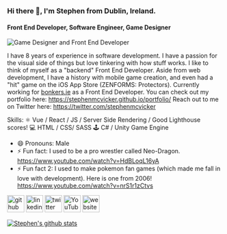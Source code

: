 ### Hi there 👋, I'm Stephen from Dublin, Ireland.
#### Front End Developer, Software Engineer, Game Designer
![Game Designer and Front End Developer](https://i.ibb.co/gPFBbdT/githubbanner.png)

I have 8 years of experience in software development. I have a passion for the visual side of things but love tinkering with how stuff works. I like to think of myself as a "backend" Front End Developer. Aside from web development, I have a history with mobile game creation, and even had a "hit" game on the iOS App Store (ZENFORMS: Protectors).
Currently working for [bonkers.ie](https://www.bonkers.ie) as a Front End Developer.
You can check out my portfolio here: https://stephenmcvicker.github.io/portfolio/ Reach out to me on Twitter here: https://twitter.com/stephenmcvicker

Skills: 
⚛ Vue / React / JS / Server Side Rendering / Good Lighthouse scores!
💻 HTML / CSS/ SASS
🕹 C# / Unity Game Engine

- 😄 Pronouns: Male 
- ⚡ Fun fact: I used to be a pro wrestler called Neo-Dragon. https://www.youtube.com/watch?v=HdBLoqL16yA
- ⚡ Fun fact 2: I used to make pokemon fan games (which made me fall in love with development). Here is one from 2006! https://www.youtube.com/watch?v=nrS1r1zCtvs


[<img src='https://cdn.jsdelivr.net/npm/simple-icons@3.0.1/icons/github.svg' alt='github' height='40'>](https://github.com/NeoDragonCP)  [<img src='https://cdn.jsdelivr.net/npm/simple-icons@3.0.1/icons/linkedin.svg' alt='linkedin' height='40'>](https://www.linkedin.com/in/https://www.linkedin.com/in/stephen-mcvicker-739362180//)  [<img src='https://cdn.jsdelivr.net/npm/simple-icons@3.0.1/icons/twitter.svg' alt='twitter' height='40'>](https://twitter.com/https://twitter.com/stephenmcvicker)  [<img src='https://cdn.jsdelivr.net/npm/simple-icons@3.0.1/icons/youtube.svg' alt='YouTube' height='40'>](https://www.youtube.com/channel/https://www.youtube.com/user/CalisProjectsOffical)  [<img src='https://cdn.jsdelivr.net/npm/simple-icons@3.0.1/icons/icloud.svg' alt='website' height='40'>](https://neodragoncp.github.io/portfolio/)  

[![Stephen's github stats](https://github-readme-stats.vercel.app/api?username=StephenMcVicker)](https://github.com/anuraghazra/github-readme-stats)
